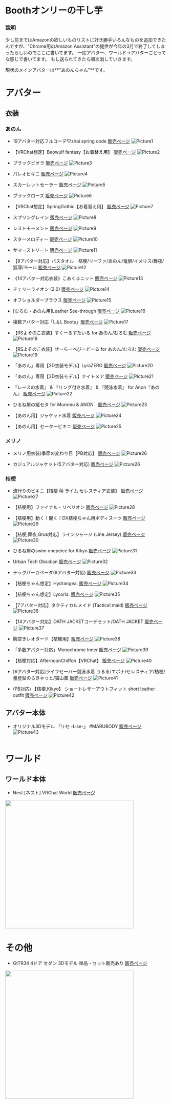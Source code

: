 # Boothオンリーの干し芋
### 説明
少し前まではAmazonの欲しいものリストに好き勝手いろんなものを追加できたんですが、"Chrome用のAmazon Assistant"の提供が今年の3月で終了してしまったらしいのでここに書いてます。
一応アバター、ワールド→アバターごとってな感じで書いてます。
もし送られてきたら順次消していきます。

現状のメインアバターは**"あのんちゃん"**です。

# アバター
## 衣装
### あのん

- 19アバター対応フルコーデ♡zirai spring code [販売ページ](https://booth.pm/ja/items/4672800)
![Picture1](https://booth.pximg.net/c3f76366-e1de-47a7-8415-d476cdd67568/i/4672800/a52eaf92-877e-45b9-bb58-8f7140733bb2.png)

- 【VRChat想定】Beowulf fantasy【お着替え用】 [販売ページ](https://booth.pm/ja/items/4020071)
![Picture2](https://booth.pximg.net/a5f25c74-6fe2-4350-8ae7-8a8622333c7a/i/4020071/01e8ad0a-d866-41fb-a927-45b67eeb9aaa.png)

- ブラックビオラ [販売ページ](https://booth.pm/ja/items/4469229)
![Picture3](https://booth.pximg.net/2ab954b8-7a2a-4b3e-b378-fe373ff015d7/i/4469229/2252f578-a006-450e-bc4e-c82ecafcfd47.png)

- パレオビキニ [販売ページ](https://booth.pm/ja/items/3796550)
![Picture4](https://booth.pximg.net/2ab954b8-7a2a-4b3e-b378-fe373ff015d7/i/3796550/a83ef5d3-d923-4772-8630-4695639f0471.png)

- スカーレットセーラー [販売ページ](https://booth.pm/ja/items/4541104)
![Picture5](https://booth.pximg.net/2ab954b8-7a2a-4b3e-b378-fe373ff015d7/i/4541104/74232cea-f7f3-44e0-b474-ec4168926a8d.png)

- ブラックローズ [販売ページ](https://booth.pm/ja/items/4246041)
![Picture6](https://booth.pximg.net/2ab954b8-7a2a-4b3e-b378-fe373ff015d7/i/4246041/37671ba7-b466-46a7-a700-ac9f05c1264b.png)

- 【VRChat想定】SpringGothic【お着替え用】 [販売ページ](https://booth.pm/ja/items/4596576)
![Picture7](https://booth.pximg.net/a5f25c74-6fe2-4350-8ae7-8a8622333c7a/i/4596576/0139386a-9b33-4459-8910-20065cdadf8c.png)

- スプリングレイン [販売ページ](https://booth.pm/ja/items/3645890)
![Picture8](https://booth.pximg.net/2ab954b8-7a2a-4b3e-b378-fe373ff015d7/i/3645890/2e6071e7-9be9-42cb-8b26-e63831ff6bb2.png)

- レストモーメント [販売ページ](https://booth.pm/ja/items/3477229)
![Picture9](https://booth.pximg.net/2ab954b8-7a2a-4b3e-b378-fe373ff015d7/i/3477229/74276931-5b70-44c4-9550-8832393d98ad.png)

- スターメロディー [販売ページ](https://booth.pm/ja/items/3774988)
![Picture10](https://booth.pximg.net/2ab954b8-7a2a-4b3e-b378-fe373ff015d7/i/3774988/dd7be61b-3b73-4d3a-b1e4-30b3b7bea943.png)

- サマーストリート [販売ページ](https://booth.pm/ja/items/3860754)
![Picture11](https://booth.pximg.net/2ab954b8-7a2a-4b3e-b378-fe373ff015d7/i/3860754/ff2f937d-7469-409b-9e66-a101456a54b6.png)

- 【8アバター対応】バスタオル　桔梗/リーファ/あのん/竜胆/イメリス/舞夜/狐薄/ヨール [販売ページ](https://booth.pm/ja/items/3765032)
![Picture12](https://booth.pximg.net/bc8b8fd2-fda2-42e6-9da9-7fdd7fe1e4ca/i/3765032/6c6813aa-b41c-4e42-a7da-6294442e129d.jpg)

- 《14アバター対応衣装》こあくまニット [販売ページ](https://booth.pm/ja/items/4265119)
![Picture13](https://booth.pximg.net/a2869756-e0a0-4fc5-ab0f-97fe99e4657b/i/4265119/34c86d90-bcae-4706-8df1-a21d95663da5.png)

- チェリーライオン (2.0) [販売ページ](https://booth.pm/ja/items/4173114)
![Picture14](https://booth.pximg.net/2ab954b8-7a2a-4b3e-b378-fe373ff015d7/i/4173114/4a24b3e4-a5e8-47a2-b1ff-c98031efd455.png)

- オフショルダーブラウス [販売ページ](https://booth.pm/ja/items/3562630)
![Picture15](https://booth.pximg.net/2ab954b8-7a2a-4b3e-b378-fe373ff015d7/i/3562630/965cc2af-b29a-427b-874d-f2a3855ffce4.png)

- [むろむ・あのん用]Leather See-through [販売ページ](https://booth.pm/ja/items/4666471)
![Picture16](https://booth.pximg.net/08b68a0b-7b46-4be6-9833-2c31b79c75fe/i/4666471/971dec56-cfb5-4e0d-b265-070412bde728.png)

- 複数アバター対応「L＆L Boots」[販売ページ](https://booth.pm/ja/items/4602726)
![Picture17](https://booth.pximg.net/08b68a0b-7b46-4be6-9833-2c31b79c75fe/i/4602726/836d92c6-98fe-43f8-b41d-2fdd79c8e224.png)

- 【RSよそのこ衣装】すくーるすたいる for あのん/むろむ [販売ページ](https://booth.pm/ja/items/4661206)
![Picture18](https://booth.pximg.net/f4dac57c-0c5c-4c3d-b1cc-8ca41f1af8db/i/4661206/c2849542-129c-4feb-b111-e24dd6778fef.png)

- 【RSよそのこ衣装】せーらーべびーどーる for あのん/むろむ [販売ページ](https://booth.pm/ja/items/4661205)
![Picture19](https://booth.pximg.net/f4dac57c-0c5c-4c3d-b1cc-8ca41f1af8db/i/4661205/1ed6ab1c-058f-437f-a6de-c4e0f4676d0d.png)

- 「あのん」専用【3D衣装モデル】LyraZERO [販売ページ](https://booth.pm/ja/items/4195955)
![Picture20](https://booth.pximg.net/006f92f5-6fd7-4014-baea-7bc32e3cf196/i/4195955/b6033e9f-3b8b-48ad-a8eb-ae990bf40e49.png)

- 「あのん」専用【3D衣装モデル】ナイトメア [販売ページ](https://booth.pm/ja/items/3596047)
![Picture21](https://booth.pximg.net/006f92f5-6fd7-4014-baea-7bc32e3cf196/i/3596047/8accd5bb-2404-4d08-a3df-2c10c2de6687.png)

- 『レースの水着』 & 『リング付き水着』 & 『競泳水着』 for Anon『あのん』 [販売ページ](https://booth.pm/ja/items/3587475)
![Picture22](https://booth.pximg.net/347c5f46-2015-494c-9b51-13400b4b2842/i/3587475/bbb537fd-9f70-43dd-81ae-6837d5dd97b7.png)

- ひるね屋の縦セタ for Muromu & ANON　[販売ページ](https://booth.pm/ja/items/3613930)
![Picture23](https://booth.pximg.net/4d603a5d-0611-4e3c-833c-41454379f04e/i/3613930/605916dc-496a-4fb7-bbe3-d38bae8ff1e5.png)

- 【あのん用】ジャケット水着 [販売ページ](https://booth.pm/ja/items/3705044)
![Picture24](https://booth.pximg.net/4154a860-ebae-4a6d-84ba-676c8f6e44cc/i/3705044/9f91f49d-a339-41df-8ac8-c1582abceb43.jpg)

- 【あのん用】セータービキニ [販売ページ](https://booth.pm/ja/items/3667111)
![Picture25](https://booth.pximg.net/4154a860-ebae-4a6d-84ba-676c8f6e44cc/i/3667111/305f7c50-3175-4003-9b46-dd8fd92c96f3.jpg)


### メリノ

- メリノ用衣装)季節の変わり目【PB対応】 [販売ページ](https://booth.pm/ja/items/2779063)
![Picture26](https://booth.pximg.net/106a9b73-f127-496f-8459-cf9f7a37788c/i/2779063/eaa54a5b-b16a-4b3d-bd81-6b7cc85345e4.png)

- カジュアルジャケット(5アバター対応) [販売ページ](https://booth.pm/ja/items/3560217)
![Picture26](https://booth.pximg.net/050d636d-d5b3-4ef3-b435-1778a687ae68/i/3560217/df506be4-40f8-4441-93a6-0328e75a3eef.png)

### 桔梗

- 流行りのビキニ【桔梗 萌 ライム セレスティア衣装】 [販売ページ](https://booth.pm/ja/items/4866933)
![Picture27](https://booth.pximg.net/38ce0a06-7e57-4eda-bc0c-fd783077e52c/i/4866933/53f3044c-e8db-4b18-805a-46b53f56a5e8.png)

- 【桔梗用】ファイナル・リベリオン [販売ページ](https://booth.pm/ja/items/3944459)
![Picture28](https://booth.pximg.net/4a8b2e27-d374-4781-866c-9257a10bf56d/i/3944459/52c73eaf-b571-46f1-b544-a4a733a82cb4.png)

- 【桔梗用】動く！開く！DX桔梗ちゃん用ボディスーツ [販売ページ](https://booth.pm/ja/items/4647432)
![Picture29](https://booth.pximg.net/deec0535-bedb-41bc-b88b-98b11e916561/i/4647432/e502f952-cce2-4c40-b486-6aea35eca547.png)

- 【桔梗,舞夜,Grus対応】ラインジャージ (Line Jersey) [販売ページ](https://booth.pm/ja/items/4648703)
![Picture30](https://booth.pximg.net/db5b3a26-9499-477c-afa1-6e01450b9321/i/4648703/f693704b-7071-4979-9a22-14e086ed7a0d.png)

- ひるね屋のswim onepeice for Kikyo [販売ページ](https://booth.pm/ja/items/4670098)
![Picture31](https://booth.pximg.net/4d603a5d-0611-4e3c-833c-41454379f04e/i/4670098/93e45b21-6a90-4e13-9e0d-5e767bc13a65.png)

- Urban Tech Obsidian [販売ページ](https://booth.pm/ja/items/4590436)
![Picture32](https://booth.pximg.net/f5d1aad1-8436-4e4e-8ebe-fa00ed8bab73/i/4590436/902b319c-b51d-4658-882d-e3b4cfed69f4.png)

- テックパーカベータ(8アバター対応) [販売ページ](https://booth.pm/ja/items/4023741)
![Picture33](https://booth.pximg.net/050d636d-d5b3-4ef3-b435-1778a687ae68/i/4023741/aa7a6704-25ed-41ec-af73-095051d3cf02.png)

- 【桔梗ちゃん想定】Hydrangea. [販売ページ](https://booth.pm/ja/items/4552222)
![Picture34](https://booth.pximg.net/153beee1-9c44-4afe-8a9b-5f30e1576bba/i/4552222/f924c5e9-0144-4cf1-81ae-79052c12f299.png)

- 【桔梗ちゃん想定】Lycoris. [販売ページ](https://booth.pm/ja/items/4399364)
![Picture35](https://booth.pximg.net/153beee1-9c44-4afe-8a9b-5f30e1576bba/i/4399364/40f95d24-2645-4a56-96f5-7dffb5f72678.png)

- 【7アバター対応】タクティカルメイド (Tactical maid) [販売ページ](https://booth.pm/ja/items/4409363)
![Picture36](https://booth.pximg.net/70ebf4f0-7a56-45a6-bd50-359d32d604ed/i/4409363/964fe631-ecb2-4e0d-be5f-ecc584dc8f73.png)

- 【14アバター対応】OATH JACKETコーデセット/OATH JACKET [販売ページ](https://booth.pm/ja/items/4469885)
![Picture37](https://booth.pximg.net/b59839c2-973d-40cb-b7c3-d3f981c699b7/i/4469885/3c3461e1-7a3d-44c9-a029-6be0441455a6.png)

- 胸空きレオタード【桔梗用】[販売ページ](https://booth.pm/ja/items/4955635)
![Picture38](https://booth.pximg.net/38ce0a06-7e57-4eda-bc0c-fd783077e52c/i/4955635/3250156d-ba94-486b-a29f-2595b7296bae.png)

- 「多数アバター対応」Monochrome Inner [販売ページ](https://booth.pm/ja/items/4548843)
![Picture39](https://booth.pximg.net/9b92b4aa-727e-4ad3-8a66-111e77c11365/i/4548843/7e4b8a11-5300-4285-8c0c-a33563a2a4ec.png)

- 【桔梗対応】AfternoonChiffon【VRChat】 [販売ページ](https://booth.pm/ja/items/4826686)
![Picture40](https://booth.pximg.net/12cb4425-06f0-4f49-b533-9c937a42ef2b/i/4826686/8c00898d-39b6-486c-a41e-0ac3c05b3c58.png)

- [6アバター対応]ライフセーバー競泳水着 うるる/エポナ/セレスティア/桔梗/量産型のらきゃっと/猫山苗 [販売ページ](https://booth.pm/ja/items/4135004)
![Picture41](https://booth.pximg.net/bc8b8fd2-fda2-42e6-9da9-7fdd7fe1e4ca/i/4135004/6ffb4893-b9b9-411f-ba78-30a32ace7c2c.jpg)

- (PB対応) 【桔梗,Kikyo】 ショートレザーアウトフィット short leather outfit [販売ページ](https://booth.pm/ja/items/3953925)
![Picture42](https://booth.pximg.net/7df29390-fcd0-4496-8c1e-a9e37bcbee13/i/3953925/7fefa091-30b6-4d0a-86c5-78e505555cb9.png)


## アバター本体

- オリジナル3Dモデル 「リセ -Lise-」 #MARUBODY [販売ページ](https://booth.pm/ja/items/4390073)
![Picture43](https://booth.pximg.net/38d12e48-b117-4086-a5c7-b02cd8f9c952/i/4390073/0bb0d1dd-4f64-4493-bf17-31abbfd113e9.png)
<img src="" width="">

# ワールド
## ワールド本体

- Nest [ネスト] VRChat World [販売ページ](https://booth.pm/ja/items/4837001)
<img src="https://booth.pximg.net/d09ee755-d079-4e07-99f2-874e0c58afc3/i/4837001/8600cd66-558c-4437-9b64-f1b2b2f2e245.png" width="400">

# その他

- GtTR34 4ドア セダン 3Dモデル 単品・セット販売あり [販売ページ](https://booth.pm/ja/items/4672695)
<img src="https://booth.pximg.net/16b73b90-1b61-45b6-95d5-61b414d80aaf/i/4672695/333a21db-b10a-4493-bcb7-210cb01449fd.png" width="400">